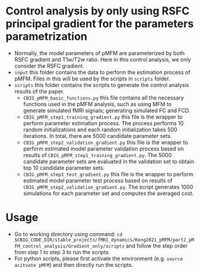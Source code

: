 # Control analysis by only using RSFC principal gradient for the parameters parametrization
* Normally, the model parameters of pMFM are parameterized by both RSFC gradient and T1w/T2w ratio. Here in this control analysis, we only consider the RSFC gradient.
* `input` this folder contains the data to perform the estimation process of pMFM. Files in this will be used by the scripts in `scripts` folder.
* `scripts` this folder contains the scripts to generate the control analysis results of the paper. 
    * `CBIG_pMFM_basic_functions.py` this file contains all the necessary functions used in the pMFM analysis, such as using MFM to generate simulated fMRI signals; generating simulated FC and FCD.
    * `CBIG_pMFM_step1_training_gradient.py` this file is the wrapper to perform parameter estimation process. The process performs 10 random initializations and each random initialization takes 500 iterations. In total, there are 5000 candidate parameter sets.
    * `CBIG_pMFM_step2_validation_gradient.py` this file is the wrapper to perform estimated model parameter validation process based on results of `CBIG_pMFM_step1_training_gradient.py`. The 5000 candidate parameter sets are evaluated in the validation set to obtain top 10 candidate parameter sets.
    * `CBIG_pMFM_step3_test_gradient.py` this file is the wrapper to perform estimated model parameter test process based on results of `CBIG_pMFM_step2_validation_gradient.py`. The script generates 1000 simulations for each parameter set and computes the averaged cost.


# Usage
* Go to working directory using command: `cd $CBIG_CODE_DIR/stable_projects/fMRI_dynamics/Kong2021_pMFM/part2_pMFM_control_analysis/Gradient_only/scripts` and follow the step order from step 1 to step 3 to run the scripts.
* For python scripts, please first activate the environment (e.g. `source acitvate pMFM`) and then directly run the scripts.
